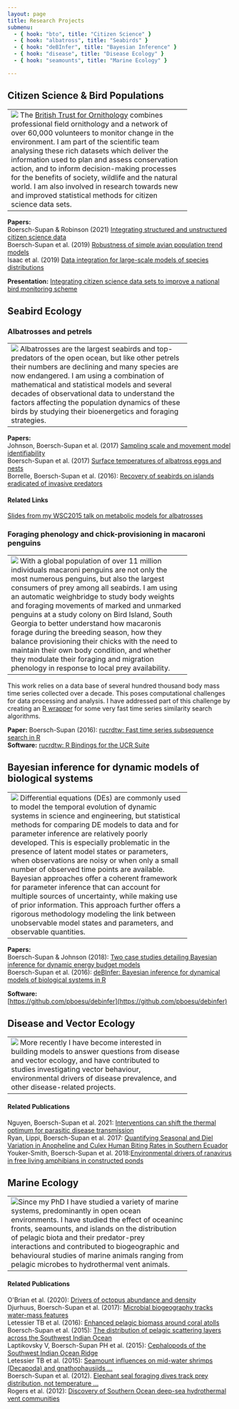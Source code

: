 ```yaml
---
layout: page
title: Research Projects
submenu:
  - { hook: "bto", title: "Citizen Science" }
  - { hook: "albatross", title: "Seabirds" }
  - { hook: "deBInfer", title: "Bayesian Inference" }
  - { hook: "disease", title: "Disease Ecology" }
  - { hook: "seamounts", title: "Marine Ecology" }

---
```


## Citizen Science & Bird Populations <a name="bto">&nbsp;</a>
<table style="width:80%"><tr><td>
<img class="img-research" src="/public/images/bt_05_16_coverage_map.png"> The <a href="http://www.bto.org">British Trust for Ornithology</a> combines professional field ornithology and a network of over 60,000 volunteers to monitor change in the environment. I am part of the scientific team analysing these rich datasets which deliver the information used to plan and assess conservation action, and to inform decision-making processes for the benefits of society, wildlife and the natural world. I am also involved in research towards new and improved statistical methods for citizen science data sets.
</td></tr></table>

**Papers:**    
Boersch-Supan & Robinson (2021) [Integrating structured and unstructured citizen science data](https://www.biorxiv.org/content/10.1101/2021.03.03.431294v1)    
Boersch-Supan et al. (2019) [Robustness of simple avian population trend models](https://doi.org/10.1016/j.biocon.2019.108286)<br>
Isaac et al. (2019) [Data integration for large-scale models of species distributions](https://www.cell.com/trends/ecology-evolution/fulltext/S0169-5347(19)30255-1)<br>

**Presentation:** [Integrating citizen science data sets to improve a national bird monitoring scheme](https://youtu.be/yejolG6GyPU)

## Seabird Ecology<a name="albatross">&nbsp;</a>

### Albatrosses and petrels
<table style="width:80%"><tr><td>
<img class="img-research" src="http://leah.johnson-gramacy.com/albatross/wp-content/gallery/at-sea/JC66-800px-wm-2573.jpg"> Albatrosses are the largest seabirds and top-predators of the open ocean, but like other petrels their numbers are declining and many species are now endangered. I am using a combination of mathematical and statistical models and several decades of observational data to understand the factors affecting the population dynamics of these birds by studying their bioenergetics and foraging strategies. 
</td></tr></table>

**Papers:**<br> 
Johnson, Boersch-Supan et al. (2017) [Sampling scale and movement model identifiability](https://doi.org/10.1002/ece3.3461)<br>
Boersch-Supan et al. (2017) [Surface temperatures of albatross eggs and nests](https://doi.org/10.1080/01584197.2017.1406311)<br>
Borrelle, Boersch-Supan et al. (2016): [Recovery of seabirds on islands eradicated of invasive predators](../public/Borrelle_et_al_2016_prepress.pdf)<br>
#### Related Links
<a href="https://figshare.com/articles/Unravelling_physiological_and_ecological_determinants_of_albatross_chick_growth/1591048">Slides from my WSC2015 talk on metabolic models for albatrosses</a> 

### Foraging phenology and chick-provisioning in macaroni penguins<a name="weighbridge">&nbsp;</a>
<table style="width:80%"><tr><td>
<img class="img-research" src="/public/images/jumping_out_crop.gif"> With a global population of over 11 million individuals macaroni penguins are not only the most numerous penguins, but also the largest consumers of prey among all seabirds. I am using an automatic weighbridge to study body weights and foraging movements of marked and unmarked penguins at a study colony on Bird Island, South Georgia to better understand how macaronis forage during the breeding season, how they balance provisioning their chicks with the need to maintain their own body condition, and whether they modulate their foraging and migration phenology in response to local prey availability.
</td></tr></table>

This work relies on a data base of several hundred thousand body mass time series collected over a decade. This poses computational challenges for data processing and analysis. I have addressed part of this challenge by creating an [R wrapper](http://doi.org/10.21105/joss.00100) for some very fast time series similarity search algorithms.

**Paper:** Boersch-Supan (2016): [rucrdtw: Fast time series subsequence search in R](http://doi.org/10.21105/joss.00100)<br>
**Software:** [rucrdtw: R Bindings for the UCR Suite](https://cran.r-project.org/package=rucrdtw)


## Bayesian inference for dynamic models of biological systems<a name="deBInfer">&nbsp;</a>
<table style="width:80%"><tr><td>
<img class="img-research" src="/public/images/bayesian_inference.jpg"> Differential equations (DEs) are commonly used to model the temporal evolution of dynamic
systems in science and engineering, but statistical methods for comparing DE models to data
and for parameter inference are relatively poorly developed. This is especially problematic in
the presence of latent model states or parameters, when observations are noisy or when only a
small number of observed time points are available.<br>
Bayesian approaches offer a coherent framework for parameter inference that can account for
multiple sources of uncertainty, while making use of prior information. This approach further
offers a rigorous methodology modeling the link between unobservable model states and
parameters, and observable quantities.
</td></tr></table>

**Papers:**    
Boersch-Supan & Johnson (2018): [Two case studies detailing Bayesian inference for dynamic energy budget models](https://doi.org/10.1016/j.seares.2018.07.014)<br>
Boersch-Supan et al. (2016): [deBInfer: Bayesian inference for dynamical models of biological systems in R](http://doi.org/10.1111/2041-210X.12679)    
    
**Software:**    
[https://github.com/pboesu/debinfer](https://github.com/pboesu/debinfer)

## Disease and Vector Ecology<a name="disease">&nbsp;</a>

<table style="width:80%"><tr><td>
<img class="img-research" src="/public/images/Culex_sp.png">
More recently I have become interested in building models to answer questions from disease and vector ecology, and have contributed to studies investigating vector behaviour, environmental drivers of disease prevalence,  and other disease-related projects.
</td></tr></table>

#### Related Publications    
Nguyen, Boersch-Supan et al. 2021: [Interventions can shift the thermal optimum for parasitic disease transmission](https://doi.org/10.1073/pnas.2017537118)    
Ryan, Lippi, Boersch-Supan et al. 2017: [Quantifying Seasonal and Diel Variation in Anopheline and Culex Human Biting Rates in Southern Ecuador](https://doi.org/10.1101/192773)    
Youker-Smith, Boersch-Supan et al. 2018:[Environmental drivers of ranavirus in free living amphibians in constructed ponds](https://doi.org/10.1101/321299)

## Marine Ecology<a name="seamounts">&nbsp;</a>
<table style="width:80%"><tr><td>
<img class="img-research" src="http://news.bbcimg.co.uk/media/images/51453000/gif/_51453465_pic6.gif">Since my PhD I have studied a variety of marine systems, predominantly in open ocean environments. I have studied the effect of oceaninc fronts, seamounts, and islands on the distribution of pelagic biota and their predator-prey interactions and contributed to biogeographic and behavioural studies of marine animals ranging from pelagic microbes to hydrothermal vent animals. </td></tr></table>

#### Related Publications
O'Brian et al. (2020): [Drivers of octopus abundance and density](https://doi.org/10.1016/j.jembe.2020.151377)<br>
Djurhuus, Boersch-Supan et al. (2017): [Microbial biogeography tracks water-mass features](http://dx.doi.org/10.1098/rsos.170033)<br>
Letessier TB et al. (2016): [Enhanced pelagic biomass around coral atolls](http://dx.doi.org/10.3354/meps11675)<br>
Boersch-Supan et al. (2015): [The distribution of pelagic scattering layers across the Southwest Indian Ocean](http://dx.doi.org/10.1016/j.dsr2.2015.06.023)<br>
Laptikovsky V, Boersch-Supan PH et al. (2015): [Cephalopods of the Southwest Indian Ocean Ridge](http://dx.doi.org/10.1016/j.dsr2.2015.07.002)    
Letessier TB et al. (2015): [Seamount influences on mid-water shrimps (Decapoda) and gnathophausiids ...](http://dx.doi.org/10.1016/j.dsr2.2015.05.009)    
Boersch-Supan et al. (2012). [Elephant seal foraging dives track prey distribution, not temperature ...](http://dx.doi.org/10.3354/meps09890)    
Rogers et al. (2012): [Discovery of Southern Ocean deep-sea hydrothermal vent communities](http://dx.doi.org/10.1371/journal.pbio.1001234)    


